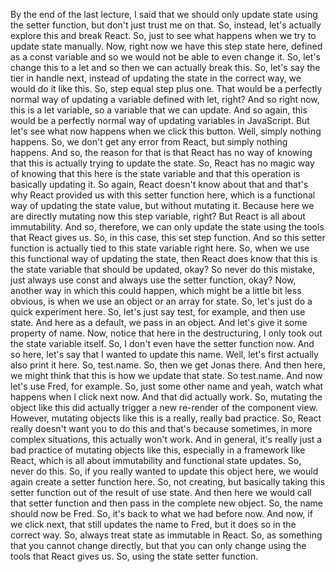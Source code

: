 By the end of the last lecture,
I said that we should only update state using
the setter function, but don't just trust me on that.
So, instead, let's actually explore this and break React.
So, just to see what happens when we try
to update state manually.
Now, right now we have this step state here,
defined as a const variable
and so we would not be able to even change it.
So, let's change this to a let
and so then we can actually break this.
So, let's say the tier in handle next,
instead of updating the state in the correct way,
we would do it like this.
So, step equal step plus one.
That would be a perfectly normal way
of updating a variable defined with let, right?
And so right now, this is a let variable,
so a variable that we can update.
And so again, this would be a perfectly normal way
of updating variables in JavaScript.
But let's see what now happens when we click this button.
Well, simply nothing happens.
So, we don't get any error from React,
but simply nothing happens.
And so, the reason for that is that React has no way
of knowing that this is actually trying to update the state.
So, React has no magic way of knowing
that this here is the state variable
and that this operation is basically updating it.
So again, React doesn't know about that
and that's why React provided us
with this setter function here, which is a functional way
of updating the state value, but without mutating it.
Because here we are directly mutating now
this step variable, right?
But React is all about immutability.
And so, therefore, we can only update the state using
the tools that React gives us.
So, in this case, this set step function.
And so this setter function is actually tied
to this state variable right here.
So, when we use this functional way of updating the state,
then React does know that this is the state variable
that should be updated, okay?
So never do this mistake, just always use const
and always use the setter function, okay?
Now, another way in which this could happen,
which might be a little bit less obvious,
is when we use an object or an array for state.
So, let's just do a quick experiment here.
So, let's just say test, for example, and then use state.
And here as a default, we pass in an object.
And let's give it some property of name.
Now, notice that here in the destructuring,
I only took out the state variable itself.
So, I don't even have the setter function now.
And so here, let's say that I wanted to update this name.
Well, let's first actually also print it here.
So, test.name.
So, then we get Jonas there.
And then here, we might think that this
is how we update that state.
So test.name.
And now let's use Fred, for example.
So, just some other name and yeah,
watch what happens when I click next now.
And that did actually work.
So, mutating the object like this did actually trigger
a new re-render of the component view.
However, mutating objects like this is a really,
really bad practice.
So, React really doesn't want you to do this
and that's because sometimes, in more complex situations,
this actually won't work.
And in general, it's really just a bad practice
of mutating objects like this,
especially in a framework like React,
which is all about immutability
and functional state updates.
So, never do this.
So, if you really wanted to update this object here,
we would again create a setter function here.
So, not creating, but basically taking this setter function
out of the result of use state.
And then here we would call that setter function
and then pass in the complete new object.
So, the name should now be Fred.
So, it's back to what we had before now.
And now, if we click next, that still updates the name
to Fred, but it does so in the correct way.
So, always treat state as immutable in React.
So, as something that you cannot change directly,
but that you can only change using the tools
that React gives us.
So, using the state setter function.